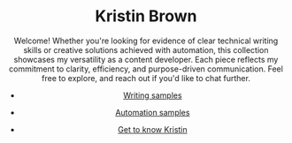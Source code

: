 <header>

# Kristin Brown

Welcome! Whether you're looking for evidence of clear technical writing skills or creative solutions achieved with automation, this collection showcases my versatility as a content developer. Each piece reflects my commitment to clarity, efficiency, and purpose-driven communication. Feel free to explore, and reach out if you'd like to chat further.


- [Writing samples](https://kristin-kronstain-brown.github.io/samples/#/writing)

- [Automation samples](https://kristin-kronstain-brown.github.io/samples/#/automation)

- [Get to know Kristin](https://kristin-kronstain-brown.github.io/samples/#/get-to-know)


</header>

